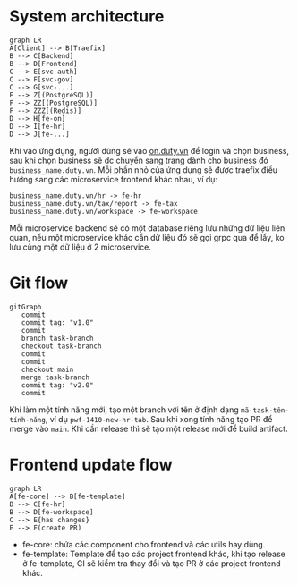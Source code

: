 # System architecture

```mermaid
graph LR
A[Client] --> B[Traefix]
B --> C[Backend]
B --> D[Frontend]
C --> E[svc-auth]
C --> F[svc-gov]
C --> G[svc-...]
E --> Z[(PostgreSQL)]
F --> ZZ[(PostgreSQL)]
F --> ZZZ[(Redis)]
D --> H[fe-on]
D --> I[fe-hr]
D --> J[fe-...]
```

Khi vào ứng dụng, người dùng sẽ vào [on.duty.vn](https://on.duty.vn) để login và chọn business, sau khi chọn business sẽ dc chuyển sang trang dành cho business đó `business_name.duty.vn`.
Mỗi phần nhỏ của ứng dụng sẽ được traefix điều hướng sang các microservice frontend khác nhau, ví dụ:
```
business_name.duty.vn/hr -> fe-hr
business_name.duty.vn/tax/report -> fe-tax
business_name.duty.vn/workspace -> fe-workspace
```
Mỗi microservice backend sẽ có một database riêng lưu những dữ liệu liên quan, nếu một microservice khác cần dữ liệu đó sẽ gọi grpc qua để lấy, ko lưu cùng một dữ liệu ở 2 microservice.

# Git flow

```mermaid
gitGraph
   commit
   commit tag: "v1.0"
   commit
   branch task-branch
   checkout task-branch
   commit
   commit
   checkout main
   merge task-branch
   commit tag: "v2.0"
   commit
```

Khi làm một tính năng mới, tạo một branch với tên ở định dạng `mã-task-tên-tính-năng`, ví dụ `pwf-1410-new-hr-tab`.
Sau khi xong tính năng tạo PR để merge vào `main`.
Khi cần release thì sẽ tạo một release mới để build artifact.

# Frontend update flow

```mermaid
graph LR
A[fe-core] --> B[fe-template]
B --> C[fe-hr]
B --> D[fe-workspace]
C --> E{has changes}
E --> F(create PR)
```

- fe-core: chứa các component cho frontend và các utils hay dùng.
- fe-template: Template để tạo các project frontend khác, khi tạo release ở fe-template, CI sẽ kiểm tra thay đổi và tạo PR ở các project frontend khác.
